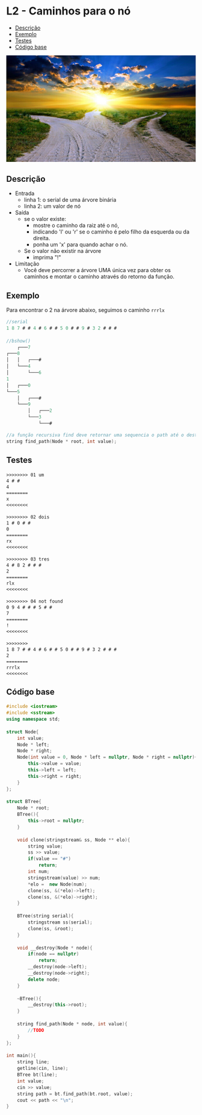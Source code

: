 # L2 - Caminhos para o nó

<!--TOC_BEGIN-->
- [Descrição](#descrição)
- [Exemplo](#exemplo)
- [Testes](#testes)
- [Código base](#código-base)
<!--TOC_END-->

![](__capa.jpg)

## Descrição

- Entrada
    - linha 1: o serial de uma árvore binária
    - linha 2: um valor de nó
- Saída
    - se o valor existe:
        - mostre o caminho da raiz até o nó, 
        - indicando 'l' ou 'r' se o caminho é pelo filho da esquerda ou da direita. 
        - ponha um 'x' para quando achar o nó.
    - Se o valor não existir na árvore
        - imprima "!"
- Limitação
    - Você deve percorrer a árvore UMA única vez para obter os caminhos e montar o caminho através do retorno da função.


## Exemplo
Para encontrar o 2 na árvore abaixo, seguimos o caminho `rrrlx`

```c
//serial
1 8 7 # # 4 # 6 # # 5 0 # # 9 # 3 2 # # #

//bshow()
    ┌───7
┌───8
│   │   ┌───#
│   └───4
│       └───6
1
│   ┌───0
└───5
    │   ┌───#
    └───9
        │   ┌───2
        └───3
            └───#
```


```cpp
//a função recursiva find deve retornar uma sequencia o path até o destino com x no final
string find_path(Node * root, int value);
```

## Testes

```
>>>>>>>> 01 um
4 # #
4
========
x
<<<<<<<<

>>>>>>>> 02 dois
1 # 0 # # 
0
========
rx
<<<<<<<<

>>>>>>>> 03 tres
4 # 8 2 # # # 
2
========
rlx
<<<<<<<<

>>>>>>>> 04 not found
0 9 4 # # # 5 # # 
7
========
!
<<<<<<<<

>>>>>>>>
1 8 7 # # 4 # 6 # # 5 0 # # 9 # 3 2 # # #
2
========
rrrlx
<<<<<<<<

```


## Código base
```cpp
#include <iostream>
#include <sstream>
using namespace std;

struct Node{
    int value;
    Node * left;
    Node * right;
    Node(int value = 0, Node * left = nullptr, Node * right = nullptr){
        this->value = value;
        this->left = left;
        this->right = right;
    }
};

struct BTree{
    Node * root;
    BTree(){
        this->root = nullptr;
    }

    void clone(stringstream& ss, Node ** elo){
        string value;
        ss >> value;
        if(value == "#")
            return;
        int num;
        stringstream(value) >> num;
        *elo =  new Node(num);
        clone(ss, &(*elo)->left);
        clone(ss, &(*elo)->right);
    }

    BTree(string serial){
        stringstream ss(serial);
        clone(ss, &root);
    }

    void __destroy(Node * node){
        if(node == nullptr)
            return;
        __destroy(node->left);
        __destroy(node->right);
        delete node;
    }

    ~BTree(){
        __destroy(this->root);
    }

    string find_path(Node * node, int value){
        //TODO
    }
};

int main(){
    string line;
    getline(cin, line);
    BTree bt(line);
    int value;
    cin >> value;
    string path = bt.find_path(bt.root, value);
    cout << path << "\n";
}
```